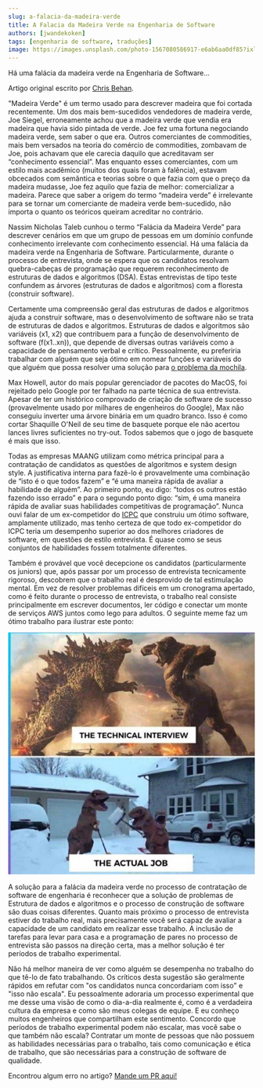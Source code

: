 ```yaml
---
slug: a-falacia-da-madeira-verde
title: A Falacia da Madeira Verde na Engenharia de Software
authors: [jwandekoken]
tags: [engenharia de software, traduções]
image: https://images.unsplash.com/photo-1567080586917-e6ab6aa0df85?ixlib=rb-1.2.1&ixid=MnwxMjA3fDB8MHxwaG90by1wYWdlfHx8fGVufDB8fHx8&auto=format&fit=crop&w=687&q=80
---
```


Há uma falácia da madeira verde na Engenharia de Software...

<!--truncate-->

Artigo original escrito por [Chris Behan](https://www.chrisbehan.ca/posts/green-lumber-fallacy-in-software).

"Madeira Verde" é um termo usado para descrever madeira que foi cortada recentemente. Um dos mais bem-sucedidos vendedores de madeira verde, Joe Siegel, erroneamente achou que a madeira verde que vendia era madeira que havia sido pintada de verde. Joe fez uma fortuna negociando madeira verde, sem saber o que era. Outros comerciantes de commodities, mais bem versados na teoria do comércio de commodities, zombavam de Joe, pois achavam que ele carecia daquilo que acreditavam ser “conhecimento essencial”. Mas enquanto esses comerciantes, com um estilo mais acadêmico (muitos dos quais foram à falência), estavam obcecados com semântica e teorias sobre o que fazia com que o preço da madeira mudasse, Joe fez aquilo que fazia de melhor: comercializar a madeira. Parece que saber a origem do termo “madeira verde” é irrelevante para se tornar um comerciante de madeira verde bem-sucedido, não importa o quanto os teóricos queiram acreditar no contrário.

Nassim Nicholas Taleb cunhou o termo “Falácia da Madeira Verde” para descrever cenários em que um grupo de pessoas em um domínio confunde conhecimento irrelevante com conhecimento essencial. Há uma falácia da madeira verde na Engenharia de Software. Particularmente, durante o processo de entrevista, onde se espera que os candidatos resolvam quebra-cabeças de programação que requerem reconhecimento de estruturas de dados e algoritmos (DSA). Estas entrevistas de tipo teste confundem as árvores (estruturas de dados e algoritmos) com a floresta (construir software).

Certamente uma compreensão geral das estruturas de dados e algoritmos ajuda a construir software, mas o desenvolvimento de software não se trata de estruturas de dados e algoritmos. Estruturas de dados e algoritmos são variáveis (x1, x2) que contribuem para a função de desenvolvimento de software (f(x1..xn)), que depende de diversas outras variáveis como a capacidade de pensamento verbal e crítico. Pessoalmente, eu preferiria trabalhar com alguém que seja ótimo em nomear funções e variáveis do que alguém que possa resolver uma solução para [o problema da mochila](https://en.wikipedia.org/wiki/Knapsack_problem#).

Max Howell, autor do mais popular gerenciador de pacotes do MacOS, foi rejeitado pelo Google por ter falhado na parte técnica de sua entrevista. Apesar de ter um histórico comprovado de criação de software de sucesso (provavelmente usado por milhares de engenheiros do Google), Max não conseguiu inverter uma árvore binária em um quadro branco. Isso é como cortar Shaquille O'Neil de seu time de basquete porque ele não acertou lances livres suficientes no try-out. Todos sabemos que o jogo de basquete é mais que isso.

Todas as empresas MAANG utilizam como métrica principal para a contratação de candidatos as questões de algoritmos e system design style. A justificativa interna para fazê-lo é provavelmente uma combinação de “isto é o que todos fazem” e “é uma maneira rápida de avaliar a habilidade de alguém”. Ao primeiro ponto, eu digo: “todos os outros estão fazendo isso errado” e para o segundo ponto digo: “sim, é uma maneira rápida de avaliar suas habilidades competitivas de programação”. Nunca ouvi falar de um ex-competidor do [ICPC](https://icpc.global/) que construiu um ótimo software, amplamente utilizado, mas tenho certeza de que todo ex-competidor do ICPC teria um desempenho superior ao dos melhores criadores de software, em questões de estilo entrevista. É quase como se seus conjuntos de habilidades fossem totalmente diferentes.

Também é provável que você decepcione os candidatos (particularmente os juniors) que, após passar por um processo de entrevista tecnicamente rigoroso, descobrem que o trabalho real é desprovido de tal estimulação mental. Em vez de resolver problemas difíceis em um cronograma apertado, como é feito durante o processo de entrevista, o trabalho real consiste principalmente em escrever documentos, ler código e conectar um monte de serviços AWS juntos como lego para adultos. O seguinte meme faz um ótimo trabalho para ilustrar este ponto:

![interview-meme](./interview_meme.jpg)

A solução para a falácia da madeira verde no processo de contratação de software de engenharia é reconhecer que a solução de problemas de Estrutura de dados e algoritmos e o processo de construção de software são duas coisas diferentes. Quanto mais próximo o processo de entrevista estiver do trabalho real, mais precisamente você será capaz de avaliar a capacidade de um candidato em realizar esse trabalho. A inclusão de tarefas para levar para casa e a programação de pares no processo de entrevista são passos na direção certa, mas a melhor solução é ter períodos de trabalho experimental.

Não há melhor maneira de ver como alguém se desempenha no trabalho do que tê-lo de fato trabalhando. Os críticos desta sugestão são geralmente rápidos em refutar com "os candidatos nunca concordariam com isso" e "isso não escala". Eu pessoalmente adoraria um processo experimental que me desse uma visão de como o dia-a-dia realmente é, como é a verdadeira cultura da empresa e como são meus colegas de equipe. E eu conheço muitos engenheiros que compartilham este sentimento. Concordo que períodos de trabalho experimental podem não escalar, mas você sabe o que também não escala? Contratar um monte de pessoas que não possuem as habilidades necessárias para o trabalho, tais como comunicação e ética de trabalho, que são necessárias para a construção de software de qualidade.

Encontrou algum erro no artigo? [Mande um PR aqui!](https://github.com/jwandekoken/codefanatics-content/tree/main/blog/2022-01-13-a-falacia-da-madeira-verde)

